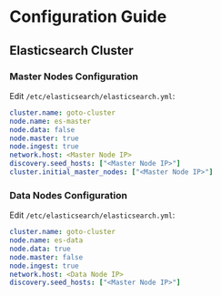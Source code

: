 

# Configuration Guide

## Elasticsearch Cluster

### Master Nodes Configuration
Edit `/etc/elasticsearch/elasticsearch.yml`:
```yaml
cluster.name: goto-cluster
node.name: es-master
node.data: false
node.master: true
node.ingest: true
network.host: <Master Node IP>
discovery.seed_hosts: ["<Master Node IP>"]
cluster.initial_master_nodes: ["<Master Node IP>"]
```

### Data Nodes Configuration
Edit `/etc/elasticsearch/elasticsearch.yml`:
```yaml
cluster.name: goto-cluster
node.name: es-data
node.data: true
node.master: false
node.ingest: true
network.host: <Data Node IP>
discovery.seed_hosts: ["<Master Node IP>"]
```




